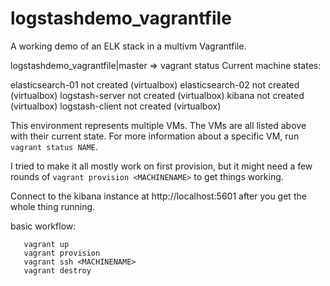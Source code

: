 # logstashdemo_vagrantfile
A working demo of an ELK stack in a multivm Vagrantfile. 

logstashdemo_vagrantfile|master ⇒ vagrant status 
Current machine states:

elasticsearch-01          not created (virtualbox)
elasticsearch-02          not created (virtualbox)
logstash-server           not created (virtualbox)
kibana                    not created (virtualbox)
logstash-client           not created (virtualbox)

This environment represents multiple VMs. The VMs are all listed
above with their current state. For more information about a specific
VM, run `vagrant status NAME`.

I tried to make it all mostly work on first provision, but it might need a few rounds of `vagrant provision <MACHINENAME>` to get things working.

Connect to the kibana instance at http://localhost:5601 after you get the whole thing running.

basic workflow:
```
   vagrant up
   vagrant provision
   vagrant ssh <MACHINENAME>
   vagrant destroy
```
